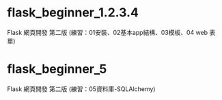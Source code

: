 ﻿# flask_beginner_1.2.3.4
Flask 網頁開發 第二版 (練習：01安裝、02基本app結構、03模板、04 web 表單)

# flask_beginner_5
Flask 網頁開發 第二版 (練習：05資料庫-SQLAlchemy)